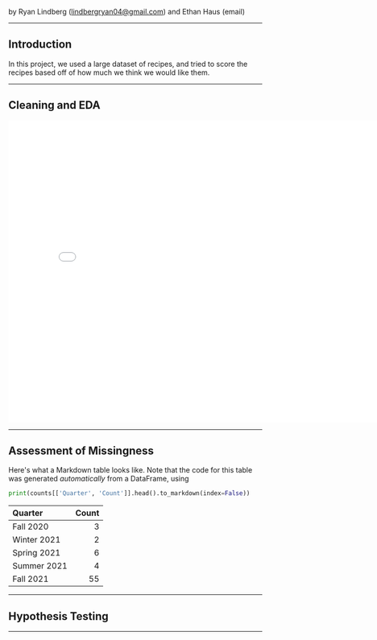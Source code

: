 by Ryan Lindberg (lindbergryan04@gmail.com) and Ethan Haus (email)

---

## Introduction

In this project, we used a large dataset of recipes, and tried to score the recipes based off of how much we think we would like them.

---

## Cleaning and EDA

<iframe src="assets/example.html" width=800 height=600 frameBorder=0></iframe>

---

## Assessment of Missingness

Here's what a Markdown table looks like. Note that the code for this table was generated _automatically_ from a DataFrame, using

```py
print(counts[['Quarter', 'Count']].head().to_markdown(index=False))
```

| Quarter     |   Count |
|:------------|--------:|
| Fall 2020   |       3 |
| Winter 2021 |       2 |
| Spring 2021 |       6 |
| Summer 2021 |       4 |
| Fall 2021   |      55 |

---

## Hypothesis Testing


---